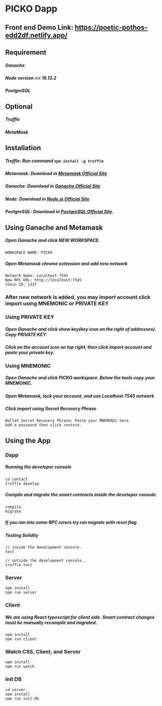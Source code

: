 # PICKO Dapp

## Front end Demo Link: https://poetic-pothos-edd2df.netlify.app/

## Requirement

##### Ganache

##### Node version >= 16.13.2

##### PostgreSQL

## Optional

##### Truffle

##### MetaMask

## Installation

##### Truffle: Run command `npm install -g truffle`

##### Metamask: Download in [Metamask Official Site](https://metamask.io/download/)

##### Ganache: Download in [Ganache Official Site](https://trufflesuite.com/ganache/)

##### Node: Download in [Node.js Official Site](https://nodejs.org/en/)

##### PostgreSQL: Download in [PostgreSQL Official Site](https://www.postgresql.org/download/).

## Using Ganache and Metamask

##### Open Ganache and click NEW WORKSPACE.

    WORKSPACE NAME: PICKO

##### Open Metamask chrome extension and add new network

    Network Name: Localhost 7545
    New RPC URL: http://localhost:7545
    Chain ID: 1337

### After new network is added, you may import account click import using MNEMONIC or PRIVATE KEY

### Using PRIVATE KEY

##### Open Ganache and click show key(key icon on the right of addresses). Copy PRIVATE KEY.

##### Click on the account icon on top right, then click import account and paste your private key.

### Using MNEMONIC

##### Open Ganache and click PICKO workspace. Below the tools copy your MNEMONIC.

##### Open Metamask, lock your account, and use Localhost 7545 network

##### Click import using Secret Recovery Phrase

    Wallet Secret Recovery Phrase: Paste your MNEMONIC here
    Add a password then click restore.

## Using the App

### Dapp

##### Running the developer console

    cd contact
    truffle develop

##### Compile and migrate the smart contracts inside the developer console.

    compile
    migrate

##### If you ran into some RPC errors try run migrate with reset flag

##### Testing Solidity

    // inside the development console.
    test

    // outside the development console..
    truffle test

### Server

    npm install
    npm run server

### Client

##### We are using React typescript for client side. Smart contract changes must be manually recompile and migrated.

    npm install
    npm run client

### Watch CSS, Client, and Server

    npm install
    npm run watch

### Init DB
    cd server
    npm install
    npm run init-db